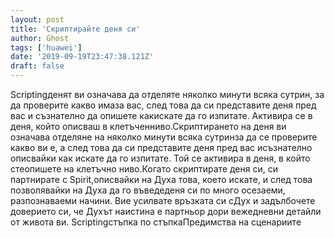```yaml
---
layout: post
title: 'Скриптирайте деня си'
author: Ghost
tags: ['huawei']
date: '2019-09-19T23:47:38.121Z'
draft: false
---
```


Scriptingденят ви означава да отделяте няколко минути всяка сутрин, за да проверите какво имаза вас, след това да си представите деня пред вас и съзнателно да опишете какискате да го изпитате. Активира се в деня, който описваш в клетъченниво.Скриптирането на деня ви означава отделяне на няколко минути всяка сутринза да се проверите какво ви е, а след това да си представите деня пред вас исъзнателно описвайки как искате да го изпитате. Той се активира в деня, в който стеопишете на клетъчно ниво.Когато скриптирате деня си, си партнирате с Spirit,описвайки на Духа това, което искате, и след това позволявайки на Духа да го въведеденя си по много осезаеми, разпознаваеми начини. Вие усилвате връзката си сДух и задълбочете доверието си, че Духът наистина е партньор дори вежедневни детайли от живота ви. Scriptingстъпка по стъпкаПредимства на сценариите
